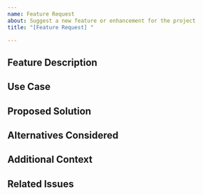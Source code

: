 ```yaml
---
name: Feature Request
about: Suggest a new feature or enhancement for the project
title: "[Feature Request] "

---
```


<!-- Hello, there. Do you have an idea to share for how to make this project even better? Fantastic! If you could, please fill out the information below with 
as much information that you can provide. This helps us understand the idea and start a conversation about it as quickly as possible. Thank you! -->

## Feature Description
<!-- A clear and concise description of the feature or enhancement you would like to see added. -->

## Use Case
<!-- Describe the specific use case or scenario where this feature would be beneficial. -->

## Proposed Solution
<!-- Describe the proposed solution or implementation for the feature request. -->

## Alternatives Considered
<!-- Are there any alternative solutions or workarounds you have considered? -->

## Additional Context
<!-- Add any other context, screenshots, or information that may be relevant to the feature request. -->

## Related Issues
<!-- List any related issues or feature requests, if applicable. -->